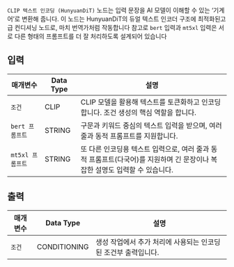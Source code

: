 `CLIP 텍스트 인코딩 (HunyuanDiT)` 노드는 입력 문장을 AI 모델이 이해할 수 있는 ‘기계어’로 변환해 줍니다. 이 노드는 HunyuanDiT의 듀얼 텍스트 인코더 구조에 최적화된고급 컨디셔닝 노드로, 마치 번역가처럼 작동합니다
참고로 `bert` 입력과 `mt5xl` 입력은 서로 다른 형태의 프롬프트를 더 잘 처리하도록 설계되어 있습니다

## 입력

| 매개변수 | Data Type | 설명 |
|----------|-----------|------|
| `조건` | CLIP | CLIP 모델을 활용해 텍스트를 토큰화하고 인코딩합니다. 조건 생성의 핵심 역할을 합니다. |
| `bert 프롬프트` | STRING | 구문과 키워드 중심의 텍스트 입력을 받으며, 여러 줄과 동적 프롬프트를 지원합니다. |
| `mt5xl 프롬프트` | STRING | 또 다른 인코딩용 텍스트 입력으로, 여러 줄과 동적 프롬프트(다국어)를 지원하며 긴 문장이나 복잡한 설명도 입력할 수 있습니다.  |

## 출력

| 매개변수 | Data Type | 설명 |
|----------|-----------|------|
| `조건` | CONDITIONING | 생성 작업에서 추가 처리에 사용되는 인코딩된 조건부 출력입니다. |
